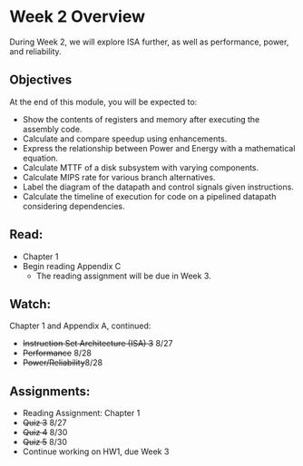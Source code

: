 # Week 2 Overview

During Week 2, we will explore ISA further, as well as performance, power, and reliability.

## Objectives
At the end of this module, you will be expected to:
- Show the contents of registers and memory after executing the assembly code.
- Calculate and compare speedup using enhancements.
- Express the relationship between Power and Energy with a mathematical equation.
- Calculate MTTF of a disk subsystem with varying components.
- Calculate MIPS rate for various branch alternatives.
- Label the diagram of the datapath and control signals given instructions.
- Calculate the timeline of execution for code on a pipelined datapath considering dependencies.

## Read:
- Chapter 1
- Begin reading Appendix C
  - The reading assignment will be due in Week 3.

## Watch:
Chapter 1 and Appendix A, continued:
- ~~Instruction Set Architecture (ISA) 3~~ 8/27
- ~~Performance~~ 8/28
- ~~Power/Reliability~~8/28

## Assignments:
- Reading Assignment: Chapter 1
- ~~Quiz 3~~ 8/27
- ~~Quiz 4~~ 8/30
- ~~Quiz 5~~ 8/30
- Continue working on HW1, due Week 3
